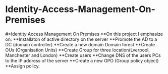 # Identity-Access-Management-On-Premises
#*Identity Access Management On Premises
   **On this project I emphasize on:
 **Installaton of active directory on the server
**Promote the AD to a DC (domain controller)
 **Create a new domain Domain forest 
 **Create OUs (Organisation Units)
 **Create Group for three location(Lverpool, Manchester and London)
 **Create users
 **Change DNS of the users PCs to the IP address of the server 
 **Create a new GPO (Group policy object)
 **Assign policy.

